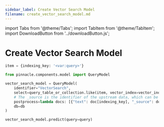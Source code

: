 ```yaml
---
sidebar_label: Create Vector Search Model
filename: create_vector_search_model.md
---
```

import Tabs from '@theme/Tabs';
import TabItem from '@theme/TabItem';
import DownloadButton from '../downloadButton.js';


<!-- TABS -->
# Create Vector Search Model

```python
item = {indexing_key: '<var:query>'}
```

```python
from pinnacle.components.model import QueryModel

vector_search_model = QueryModel(
    identifier="VectorSearch",
    select=query_table_or_collection.like(item, vector_index=vector_index_name, n=5).select(),
    # The _source is the identifier of the upstream data, which can be used to locate the data from upstream sources using `_source`.
    postprocess=lambda docs: [{"text": doc[indexing_key], "_source": doc["_source"]} for doc in docs],
    db=db
)
```

```python
vector_search_model.predict(query=query)
```

<DownloadButton filename="create_vector_search_model.md" />
